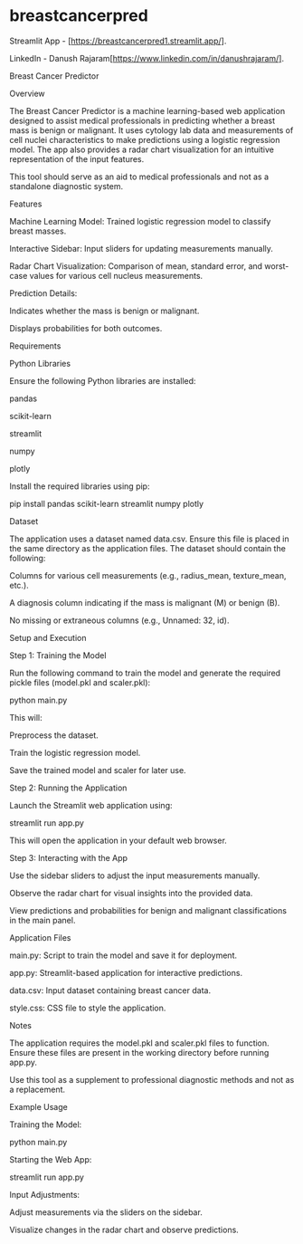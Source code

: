 # breastcancerpred
Streamlit App - [https://breastcancerpred1.streamlit.app/]. 

LinkedIn - Danush Rajaram[https://www.linkedin.com/in/danushrajaram/]. 

Breast Cancer Predictor

Overview

The Breast Cancer Predictor is a machine learning-based web application designed to assist medical professionals in predicting whether a breast mass is benign or malignant. It uses cytology lab data and measurements of cell nuclei characteristics to make predictions using a logistic regression model. The app also provides a radar chart visualization for an intuitive representation of the input features.

This tool should serve as an aid to medical professionals and not as a standalone diagnostic system.

Features

Machine Learning Model: Trained logistic regression model to classify breast masses.

Interactive Sidebar: Input sliders for updating measurements manually.

Radar Chart Visualization: Comparison of mean, standard error, and worst-case values for various cell nucleus measurements.

Prediction Details:

Indicates whether the mass is benign or malignant.

Displays probabilities for both outcomes.

Requirements

Python Libraries

Ensure the following Python libraries are installed:

pandas

scikit-learn

streamlit

numpy

plotly

Install the required libraries using pip:

pip install pandas scikit-learn streamlit numpy plotly

Dataset

The application uses a dataset named data.csv. Ensure this file is placed in the same directory as the application files. The dataset should contain the following:

Columns for various cell measurements (e.g., radius_mean, texture_mean, etc.).

A diagnosis column indicating if the mass is malignant (M) or benign (B).

No missing or extraneous columns (e.g., Unnamed: 32, id).

Setup and Execution

Step 1: Training the Model

Run the following command to train the model and generate the required pickle files (model.pkl and scaler.pkl):

python main.py

This will:

Preprocess the dataset.

Train the logistic regression model.

Save the trained model and scaler for later use.

Step 2: Running the Application

Launch the Streamlit web application using:

streamlit run app.py

This will open the application in your default web browser.

Step 3: Interacting with the App

Use the sidebar sliders to adjust the input measurements manually.

Observe the radar chart for visual insights into the provided data.

View predictions and probabilities for benign and malignant classifications in the main panel.

Application Files

main.py: Script to train the model and save it for deployment.

app.py: Streamlit-based application for interactive predictions.

data.csv: Input dataset containing breast cancer data.

style.css: CSS file to style the application.

Notes

The application requires the model.pkl and scaler.pkl files to function. Ensure these files are present in the working directory before running app.py.

Use this tool as a supplement to professional diagnostic methods and not as a replacement.

Example Usage

Training the Model:

python main.py

Starting the Web App:

streamlit run app.py

Input Adjustments:

Adjust measurements via the sliders on the sidebar.

Visualize changes in the radar chart and observe predictions.
